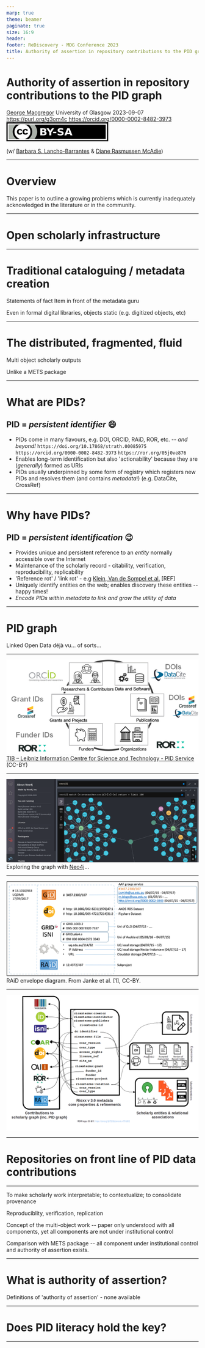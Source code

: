 ```yaml
---
marp: true
theme: beamer
paginate: true
size: 16:9
header: 
footer: ReDiscovery - MDG Conference 2023
title: Authority of assertion in repository contributions to the PID graph
---
```

# Authority of assertion in repository contributions to the PID graph


[George Macgregor](https://purl.org/g3om4c)
University of Glasgow
2023-09-07
https://purl.org/g3om4c
https://orcid.org/0000-0002-8482-3973
![width:125px](by-sa.png)

(w/ [Barbara S. Lancho-Barrantes](https://orcid.org/0000-0001-9994-8886) & [Diane Rasmussen McAdie](https://orcid.org/0000-0003-1275-7054))

---

# Overview

This paper is to outline a growing problems which is currently inadequately acknowledged in the literature or in the community.

---

# Open scholarly infrastructure


---
# Traditional cataloguing / metadata creation

Statements of fact
Item in front of the metadata guru

Even in formal digital libraries, objects static (e.g. digitized objects, etc)

---
# The distributed, fragmented, fluid

Multi object scholarly outputs

Unlike a METS package

---
# What are PIDs?
## PID = *persistent identifier*  :smile:
- PIDs come in many flavours, e.g. DOI, ORCID, RAiD, ROR, etc. -- *and beyond!*
`https://doi.org/10.17868/strath.00085975`
`https://orcid.org/0000-0002-8482-3973`
`https://ror.org/05j0ve876`
- Enables long-term identification but also 'actionability' because they are (*generally*) formed as URIs
- PIDs usually underpinned by some form of registry which registers new PIDs and resolves them (and contains *metadata*!) (e.g. DataCite, CrossRef)

---
# Why have PIDs?
## PID = *persistent identification* :wink:
-  Provides unique and persistent reference to an *entity* normally accessible over the Internet
- Maintenance of the scholarly record - citability, verification, reproducibility, replicability
- 'Reference rot' / 'link rot' - e.g [Klein, Van de Sompel et al.](https://scholar.google.com/citations?user=nMRDlR8AAAAJ&hl) [REF]
- Uniquely identify entities on the web; enables discovery these entities -- happy times!
- *Encode PIDs within metadata to link and grow the utility of data*

---
# PID graph
Linked Open Data déjà vu... of sorts...

---
![width:940px](pid-graph.png)
[TIB – Leibniz Information Centre for Science and Technology - PID Service](https://projects.tib.eu/pid-service/en/persistent-identifiers/persistent-identifiers-pids/) (CC-BY)


---
![width:1100px](Neo4j.png)
Exploring the graph with [Neo4j](https://neo4j.com/)...

---


![width:1100px](raid.jpg)
RAiD envelope diagram. From Janke et al. [1], CC-BY.


---


![width:1000px](rioxx-example-graph.png)

---

# Repositories on front line of PID data contributions

---
To make scholarly work interpretable; to contextualize; to consolidate provenance

Reproduciblity, verification, replication 

Concept of the multi-object work -- paper only understood with all components, yet all components are not under institutional control

Comparison with METS package -- all component under institutional control and authority of assertion exists.



---
# What is authority of assertion?

Definitions of 'authority of assertion' - none available

---

# Does PID literacy hold the key?





---